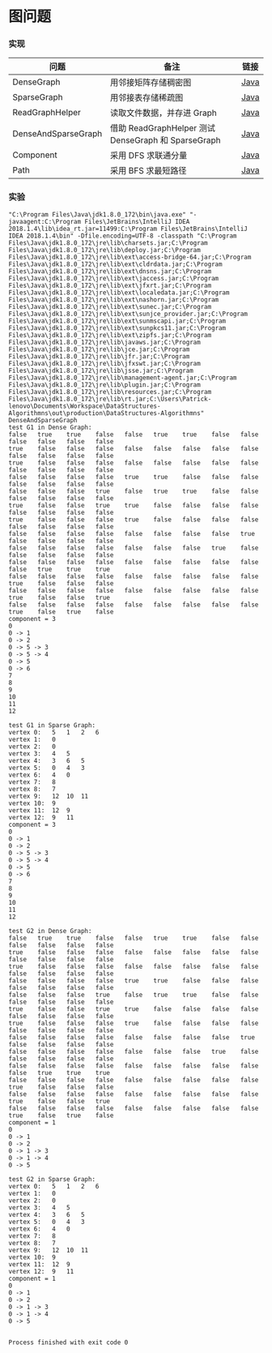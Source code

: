 # 图问题

### 实现

| 问题 | 备注 | 链接 |
|---|---|---|
| DenseGraph | 用邻接矩阵存储稠密图 | [Java](https://github.com/patricklin2018/DataStructures-Algorithmns/blob/master/graph/src/DenseGraph.java) |
| SparseGraph | 用邻接表存储稀疏图 | [Java](https://github.com/patricklin2018/DataStructures-Algorithmns/blob/master/graph/src/SparseGraph.java) |
| ReadGraphHelper | 读取文件数据，并存进 Graph | [Java](https://github.com/patricklin2018/DataStructures-Algorithmns/blob/master/graph/src/ReadGraphHelper.java) |
| DenseAndSparseGraph | 借助 ReadGraphHelper 测试 DenseGraph 和 SparseGraph | [Java](https://github.com/patricklin2018/DataStructures-Algorithmns/blob/master/graph/src/DenseAndSparseGraph.java) |
| Component | 采用 DFS 求联通分量 | [Java](https://github.com/patricklin2018/DataStructures-Algorithmns/blob/master/graph/src/Component.java) |
| Path | 采用 BFS 求最短路径 | [Java](https://github.com/patricklin2018/DataStructures-Algorithmns/blob/master/graph/src/Path.java) |

### 实验

```
"C:\Program Files\Java\jdk1.8.0_172\bin\java.exe" "-javaagent:C:\Program Files\JetBrains\IntelliJ IDEA 2018.1.4\lib\idea_rt.jar=11499:C:\Program Files\JetBrains\IntelliJ IDEA 2018.1.4\bin" -Dfile.encoding=UTF-8 -classpath "C:\Program Files\Java\jdk1.8.0_172\jre\lib\charsets.jar;C:\Program Files\Java\jdk1.8.0_172\jre\lib\deploy.jar;C:\Program Files\Java\jdk1.8.0_172\jre\lib\ext\access-bridge-64.jar;C:\Program Files\Java\jdk1.8.0_172\jre\lib\ext\cldrdata.jar;C:\Program Files\Java\jdk1.8.0_172\jre\lib\ext\dnsns.jar;C:\Program Files\Java\jdk1.8.0_172\jre\lib\ext\jaccess.jar;C:\Program Files\Java\jdk1.8.0_172\jre\lib\ext\jfxrt.jar;C:\Program Files\Java\jdk1.8.0_172\jre\lib\ext\localedata.jar;C:\Program Files\Java\jdk1.8.0_172\jre\lib\ext\nashorn.jar;C:\Program Files\Java\jdk1.8.0_172\jre\lib\ext\sunec.jar;C:\Program Files\Java\jdk1.8.0_172\jre\lib\ext\sunjce_provider.jar;C:\Program Files\Java\jdk1.8.0_172\jre\lib\ext\sunmscapi.jar;C:\Program Files\Java\jdk1.8.0_172\jre\lib\ext\sunpkcs11.jar;C:\Program Files\Java\jdk1.8.0_172\jre\lib\ext\zipfs.jar;C:\Program Files\Java\jdk1.8.0_172\jre\lib\javaws.jar;C:\Program Files\Java\jdk1.8.0_172\jre\lib\jce.jar;C:\Program Files\Java\jdk1.8.0_172\jre\lib\jfr.jar;C:\Program Files\Java\jdk1.8.0_172\jre\lib\jfxswt.jar;C:\Program Files\Java\jdk1.8.0_172\jre\lib\jsse.jar;C:\Program Files\Java\jdk1.8.0_172\jre\lib\management-agent.jar;C:\Program Files\Java\jdk1.8.0_172\jre\lib\plugin.jar;C:\Program Files\Java\jdk1.8.0_172\jre\lib\resources.jar;C:\Program Files\Java\jdk1.8.0_172\jre\lib\rt.jar;C:\Users\Patrick-lenovo\Documents\Workspace\DataStructures-Algorithmns\out\production\DataStructures-Algorithmns" DenseAndSparseGraph
test G1 in Dense Graph:
false	true	true	false	false	true	true	false	false	false	false	false	false	
true	false	false	false	false	false	false	false	false	false	false	false	false	
true	false	false	false	false	false	false	false	false	false	false	false	false	
false	false	false	false	true	true	false	false	false	false	false	false	false	
false	false	false	true	false	true	true	false	false	false	false	false	false	
true	false	false	true	true	false	false	false	false	false	false	false	false	
true	false	false	false	true	false	false	false	false	false	false	false	false	
false	false	false	false	false	false	false	false	true	false	false	false	false	
false	false	false	false	false	false	false	true	false	false	false	false	false	
false	false	false	false	false	false	false	false	false	false	true	true	true	
false	false	false	false	false	false	false	false	false	true	false	false	false	
false	false	false	false	false	false	false	false	false	true	false	false	true	
false	false	false	false	false	false	false	false	false	true	false	true	false	
component = 3
0
0 -> 1
0 -> 2
0 -> 5 -> 3
0 -> 5 -> 4
0 -> 5
0 -> 6
7
8
9
10
11
12

test G1 in Sparse Graph:
vertex 0:	5	1	2	6	
vertex 1:	0	
vertex 2:	0	
vertex 3:	4	5	
vertex 4:	3	6	5	
vertex 5:	0	4	3	
vertex 6:	4	0	
vertex 7:	8	
vertex 8:	7	
vertex 9:	12	10	11	
vertex 10:	9	
vertex 11:	12	9	
vertex 12:	9	11	
component = 3
0
0 -> 1
0 -> 2
0 -> 5 -> 3
0 -> 5 -> 4
0 -> 5
0 -> 6
7
8
9
10
11
12

test G2 in Dense Graph:
false	true	true	false	false	true	true	false	false	false	false	false	false	
true	false	false	false	false	false	false	false	false	false	false	false	false	
true	false	false	false	false	false	false	false	false	false	false	false	false	
false	false	false	false	true	true	false	false	false	false	false	false	false	
false	false	false	true	false	true	true	false	false	false	false	false	false	
true	false	false	true	true	false	false	false	false	false	false	false	false	
true	false	false	false	true	false	false	false	false	false	false	false	false	
false	false	false	false	false	false	false	false	true	false	false	false	false	
false	false	false	false	false	false	false	true	false	false	false	false	false	
false	false	false	false	false	false	false	false	false	false	true	true	true	
false	false	false	false	false	false	false	false	false	true	false	false	false	
false	false	false	false	false	false	false	false	false	true	false	false	true	
false	false	false	false	false	false	false	false	false	true	false	true	false	
component = 1
0
0 -> 1
0 -> 2
0 -> 1 -> 3
0 -> 1 -> 4
0 -> 5

test G2 in Sparse Graph:
vertex 0:	5	1	2	6	
vertex 1:	0	
vertex 2:	0	
vertex 3:	4	5	
vertex 4:	3	6	5	
vertex 5:	0	4	3	
vertex 6:	4	0	
vertex 7:	8	
vertex 8:	7	
vertex 9:	12	10	11	
vertex 10:	9	
vertex 11:	12	9	
vertex 12:	9	11	
component = 1
0
0 -> 1
0 -> 2
0 -> 1 -> 3
0 -> 1 -> 4
0 -> 5


Process finished with exit code 0
```